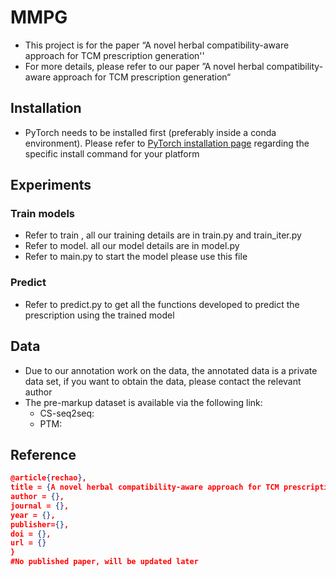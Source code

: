 # MMPG

- This project is for the paper “A novel herbal compatibility-aware approach for TCM prescription generation'' 
- For more details, please refer to our paper ”A novel herbal compatibility-aware approach for TCM prescription generation“

## Installation

- PyTorch needs to be installed first (preferably inside a conda environment). Please refer to [PyTorch installation page](https://pytorch.org/get-started/locally/#start-locally) regarding the specific install command for your platform

## Experiments

### Train models

- Refer to train , all our training details are in train.py and train_iter.py
- Refer to model. all our model details are in model.py
- Refer to main.py to start the model please use this file

### Predict

- Refer to predict.py to get all the functions developed to predict the prescription using the trained model

## Data

- Due to our annotation work on the data, the annotated data is a private data set, if you want to obtain the data, please contact the relevant author
- The pre-markup dataset is available via the following link:
  - CS-seq2seq:[](https://github.com/lancopku/tcm_prescription_generation/tree/master)
  - PTM:[](https://github.com/yao8839836/PTM)

## Reference

```json
@article{rechao},
title = {A novel herbal compatibility-aware approach for TCM prescription generation},
author = {},
journal = {},
year = {},
publisher={},
doi = {},
url = {}
}
#No published paper, will be updated later
```

